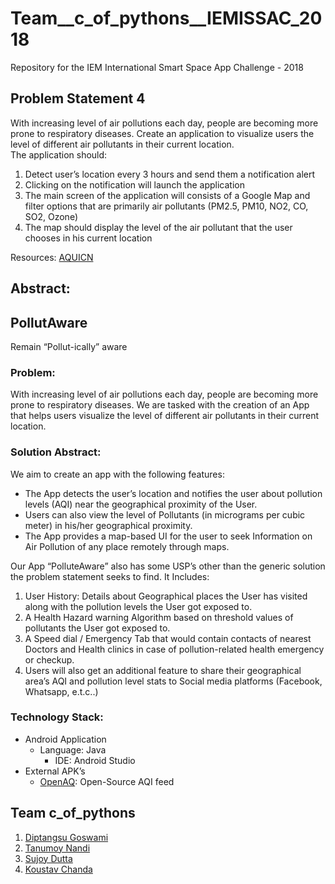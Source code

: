 # Team__c_of_pythons__IEMISSAC_2018
Repository for the IEM International Smart Space App Challenge - 2018

## Problem Statement 4
With increasing level of air pollutions each day, people are becoming more prone to respiratory diseases. Create an application to visualize users the level of different air pollutants in their current location.  
The application should:  
1) Detect user’s location every 3 hours and send them a notification alert  
2) Clicking on the notification will launch the application  
3) The main screen of the application will consists of a Google Map and filter options that are primarily air pollutants (PM2.5, PM10, NO2, CO, SO2, Ozone)  
4) The map should display the level of the air pollutant that the user chooses in his current location  

Resources: [AQUICN](https://aqicn.org/api/)

## Abstract:
## PollutAware
Remain “Pollut-ically” aware

### Problem:
With increasing level of air pollutions each day, people are becoming more prone to respiratory diseases. We are tasked with the creation of an App that helps users visualize the level of different air pollutants in their current location. 

### Solution Abstract:
We aim to create an app with the following features:  
- The App detects the user’s location and notifies the user about pollution levels (AQI) near the geographical proximity of the User.
- Users can also view the level of Pollutants (in micrograms per cubic meter) in his/her geographical proximity.
- The App provides a map-based UI for the user to seek Information on Air Pollution of any place remotely through maps.

Our App “PolluteAware” also has some USP’s other than the generic solution the problem statement seeks to find.
It Includes:
1. User History: Details about Geographical places the User has visited along with the pollution levels the User got exposed to.
2. A Health Hazard warning Algorithm based on threshold values of pollutants the User got exposed to.
3. A Speed dial / Emergency Tab that would contain contacts of nearest Doctors and Health clinics in case of pollution-related health emergency or checkup.
4. Users will also get an additional feature to share their geographical area’s AQI and pollution level stats to Social media platforms (Facebook, Whatsapp, e.t.c..)

### Technology Stack:
- Android Application
  - Language: Java
    - IDE: Android Studio
- External APK’s
  - [OpenAQ](https://openaq.org/#/?_k=dasb9d): Open-Source AQI feed 


## Team c_of_pythons
1. [Diptangsu Goswami](https://github.com/diptangsu)
2. [Tanumoy Nandi](https://github.com/tmoynandy)
3. [Sujoy Dutta](https://github.com/Sujoydatta26)
4. [Koustav Chanda](https://github.com/KoustavCode)
